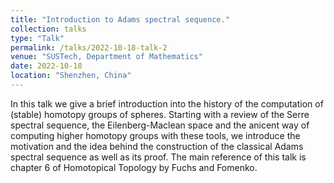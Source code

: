 ```yaml
---
title: "Introduction to Adams spectral sequence."
collection: talks
type: "Talk"
permalink: /talks/2022-10-18-talk-2
venue: "SUSTech, Department of Mathematics"
date: 2022-10-18
location: "Shenzhen, China"
---
```


In this talk we give a brief introduction into the history of the computation of (stable) homotopy groups of spheres. Starting with a review of the Serre spectral sequence, the Eilenberg-Maclean space and the anicent way of computing higher homotopy groups with these tools, we introduce the motivation and the idea behind the construction of the classical Adams spectral sequence as well as its proof. The main reference of this talk is chapter 6 of Homotopical Topology by Fuchs and Fomenko.
